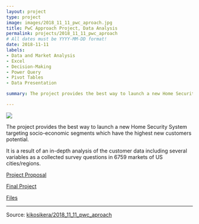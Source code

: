 ```yaml
---
layout: project
type: project
image: images/2018_11_11_pwc_aproach.jpg
title: PwC Approach Project, Data Analysis
permalink: projects/2018_11_11_pwc_aproach
# All dates must be YYYY-MM-DD format!
date: 2018-11-11
labels:
- Data and Market Analysis
- Excel
- Decision-Making
- Power Query
- Pivot Tables
- Data Presentation

summary: The project provides the best way to launch a new Home Security System targeting socio-economic segments which have the highest new customers potential. It is a result of an in-depth analysis of the customer data including several variables as a collected survey questions in 6759 markets of US cities/regions. 

---
```


<img class="ui image" src="{{ site.baseurl }}/images/2018_11_11_pwc_aproach_cs.jpg">

The project provides the best way to launch a new Home Security System targeting socio-economic segments which have the highest new customers potential.

It is a result of an in-depth analysis of the customer data including several variables as a collected survey questions in 6759 markets of US cities/regions.

[Project Proposal](https://github.com/kikosikera/2018_11_11_pwc_aproach/blob/master/decks/pwc_Project_Proposal.pdf)

[Final Project](https://github.com/kikosikera/2018_11_11_pwc_aproach/blob/master/decks/Kiko_Siqueira_PwC_Final_%20Project.pdf)

[Files](https://github.com/kikosikera/2018_11_11_pwc_aproach)


<hr>

Source: <a href="https://github.com/kikosikera/2018_11_11_pwc_aproach"><i class="large github icon"></i>kikosikera/2018_11_11_pwc_aproach</a>


 
